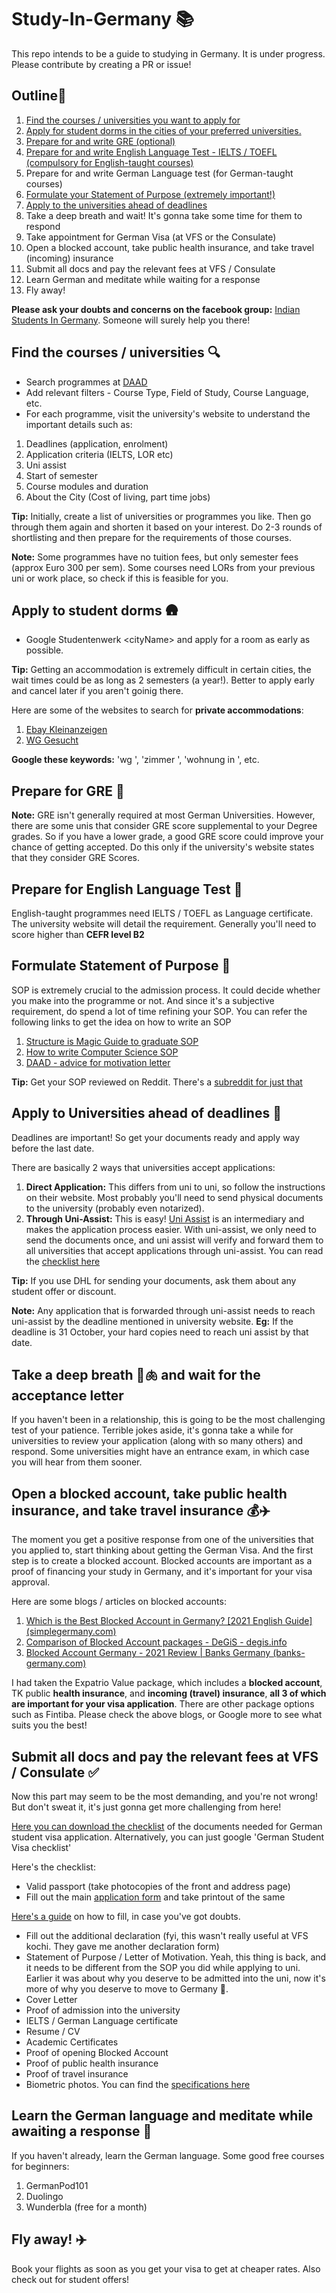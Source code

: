 # Study-In-Germany 📚
This repo intends to be a guide to studying in Germany. It is under progress. Please contribute by creating a PR or issue! 

## Outline📝
1. [Find the courses / universities you want to apply for](https://github.com/Sanjay-George/Study-In-Germany#find-the-courses--universities-)
2. [Apply for student dorms in the cities of your preferred universities.](https://github.com/Sanjay-George/Study-In-Germany#apply-to-student-dorms-)
3. [Prepare for and write GRE (optional)](https://github.com/Sanjay-George/Study-In-Germany#prepare-for-gre-)
4. [Prepare for and write English Language Test - IELTS / TOEFL (compulsory for English-taught courses)](https://github.com/Sanjay-George/Study-In-Germany#prepare-for-english-language-test-)
5. Prepare for and write German Language test (for German-taught courses)
6. [Formulate your Statement of Purpose (extremely important!)](https://github.com/Sanjay-George/Study-In-Germany#formulate-statement-of-purpose-)
7. [Apply to the universities ahead of deadlines](https://github.com/Sanjay-George/Study-In-Germany#apply-to-universities-ahead-of-deadlines-)
8. Take a deep breath and wait! It's gonna take some time for them to respond
9. Take appointment for German Visa (at VFS or the Consulate)
10. Open a blocked account, take public health insurance, and take travel (incoming) insurance 
11. Submit all docs and pay the relevant fees at VFS / Consulate
12. Learn German and meditate while waiting for a response
13. Fly away!  

**Please ask your doubts and concerns on the facebook group:** [Indian Students In Germany](https://www.facebook.com/groups/www.unitutor.de/). Someone will surely help you there!

## Find the courses / universities 🔍
* Search programmes at [DAAD](https://www2.daad.de/deutschland/studienangebote/international-programmes/en/result/)
* Add relevant filters - Course Type, Field of Study, Course Language, etc.
* For each programme, visit the university's website to understand the important details such as:
1. Deadlines (application, enrolment)
2. Application criteria (IELTS, LOR etc)
3. Uni assist
4. Start of semester
5. Course modules and duration
6. About the City (Cost of living, part time jobs)


**Tip:** Initially, create a list of universities or programmes you like. Then go through them again and shorten it based on your interest. Do 2-3 rounds of shortlisting and then prepare for the requirements of those courses.

**Note:** Some programmes have no tuition fees, but only semester fees (approx Euro 300 per sem). Some courses need LORs from your previous uni or work place, so check if this is feasible for you.


## Apply to student dorms 🛖
* Google Studentenwerk \<cityName\> and apply for a room as early as possible. 

**Tip:** Getting an accommodation is extremely difficult in certain cities, the wait times could be as long as 2 semesters (a year!). Better to apply early and cancel later if you aren't goinig there.

Here are some of the websites to search for **private accommodations**:
1. [Ebay Kleinanzeigen](https://www.ebay-kleinanzeigen.de/)
2. [WG Gesucht](https://www.wg-gesucht.de/)

**Google these keywords:** 'wg <cityname>', 'zimmer <cityname>', 'wohnung in <cityname>', etc.
  
## Prepare for GRE 📕
**Note:** GRE isn't generally required at most German Universities. However, there are some unis that consider GRE score supplemental to your Degree grades. So if you have a lower grade, a good GRE score could improve your chance of getting accepted. Do this only if the university's website states that they consider GRE Scores.  

## Prepare for English Language Test 📗
English-taught programmes need IELTS / TOEFL as Language certificate. The university website will detail the requirement. Generally you'll need to score higher than **CEFR level B2**

## Formulate Statement of Purpose 🤥
SOP is extremely crucial to the admission process. It could decide whether you make into the programme or not. And since it's a subjective requirement, do spend a lot of time refining your SOP. You can refer the following links to get the idea on how to write an SOP
1. [Structure is Magic Guide to graduate SOP](http://writeivy.com/structure-is-magic-a-guide-to-the-graduate-sop/)
2. [How to write Computer Science SOP](https://writeivy.com/how-to-write-your-computer-science-statement-of-purpose/)
3. [DAAD - advice for motivation letter](https://www2.daad.de/medien/deutschland/stipendien/formulare/advice-for-motivation-letter.pdf)

**Tip:** Get your SOP reviewed on Reddit. There's a [subreddit for just that](https://www.reddit.com/r/StatementOfPurpose/)

## Apply to Universities ahead of deadlines 📅
Deadlines are important! So get your documents ready and apply way before the last date.

There are basically 2 ways that universities accept applications:
1. **Direct Application:** This differs from uni to uni, so follow the instructions on their website. Most probably you'll need to send physical documents to the university (probably even notarized).
2. **Through Uni-Assist:** This is easy! [Uni Assist](https://my.uni-assist.de/) is an intermediary and makes the application process easier. With uni-assist, we only need to send the documents once, and uni assist will verify and forward them to all universities that accept applications through uni-assist. You can read the [checklist here](https://www.uni-assist.de/tools/checklisten/)

**Tip:** If you use DHL for sending your documents, ask them about any student offer or discount. 

**Note:** Any application that is forwarded through uni-assist needs to reach uni-assist by the deadline mentioned in university website. **Eg:** If the deadline is 31 October, your hard copies need to reach uni assist by that date.

## Take a deep breath 😤🫁 and wait for the acceptance letter
If you haven't been in a relationship, this is going to be the most challenging test of your patience. Terrible jokes aside, it's gonna take a while for universities to review your application (along with so many others) and respond. Some universities might have an entrance exam, in which case you will hear from them sooner.

## Open a blocked account, take public health insurance, and take travel insurance 💰✈️
The moment you get a positive response from one of the universities that you applied to, start thinking about getting the German Visa. And the first step is to create a blocked account. Blocked accounts are important as a proof of financing your study in Germany, and it's important for your visa approval. 

Here are some blogs / articles on blocked accounts:
1. [Which is the Best Blocked Account in Germany? [2021 English Guide] (simplegermany.com)](https://www.simplegermany.com/best-blocked-account-germany/)
2. [Comparison of Blocked Account packages - DeGiS - degis.info](https://www.degis.info/blocked-account/comparison-blocked-account-packages/)
3. [Blocked Account Germany - 2021 Review | Banks Germany (banks-germany.com)](https://banks-germany.com/blocked-account-germany#what-is-a-blocked-account)

I had taken the Expatrio Value package, which includes a **blocked account**, TK public **health insurance**, and **incoming (travel) insurance**, **all 3 of which are important for your visa application**. There are other package options such as Fintiba. Please check the above blogs, or Google more to see what suits you the best!


## Submit all docs and pay the relevant fees at VFS / Consulate ✅
Now this part may seem to be the most demanding, and you're not wrong! But don't sweat it, it's just gonna get more challenging from here!  

[Here you can download the checklist](https://india.diplo.de/blob/1862506/802672af6cafefeb9c1ebf3d4568cf88/student-data.pdf) of the documents needed for German student visa application. Alternatively, you can just google 'German Student Visa checklist'

Here's the checklist:
* Valid passport (take photocopies of the front and address page)
* Fill out the main [application form](https://videx-national.diplo.de/videx/visum-erfassung/#/videx-langfristiger-aufenthalt) and take printout of the same

[Here's a guide](https://edubao.azurewebsites.net/blog/how-to-fill-in-the-german-visa-application-form-2020/) on how to fill, in case you've got doubts.

*  Fill out the additional declaration (fyi, this wasn't really useful at VFS kochi. They gave me another declaration form)
*  Statement of Purpose / Letter of Motivation. Yeah, this thing is back, and it needs to be different from the SOP you did while applying to uni. Earlier it was about why you deserve to be admitted into the uni, now it's more of why you deserve to move to Germany 😬.  
*  Cover Letter
*  Proof of admission into the university
*  IELTS / German Language certificate
*  Resume / CV
*  Academic Certificates
*  Proof of opening Blocked Account
*  Proof of public health insurance
*  Proof of travel insurance
*  Biometric photos. You can find the [specifications here](https://www.germany-visa.org/visa-photo-requirements/)

## Learn the German language and meditate while awaiting a response 🏫
If you haven't already, learn the German language. Some good free courses for beginners:
1. GermanPod101
2. Duolingo
3. Wunderbla (free for a month)

## Fly away! ✈️
Book your flights as soon as you get your visa to get at cheaper rates. Also check out for student offers!





